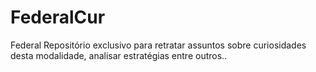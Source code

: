 # FederalCur
Federal	Repositório exclusivo para retratar assuntos sobre curiosidades desta modalidade, analisar estratégias entre outros.. 
